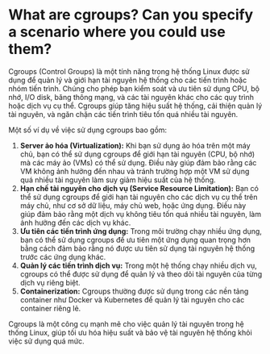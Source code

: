 # What are cgroups? Can you specify a scenario where you could use them?

Cgroups (Control Groups) là một tính năng trong hệ thống Linux được sử dụng để quản lý và giới hạn tài nguyên hệ thống cho các tiến trình hoặc nhóm tiến trình. Chúng cho phép bạn kiểm soát và ưu tiên sử dụng CPU, bộ nhớ, I/O disk, băng thông mạng, và các tài nguyên khác cho các quy trình hoặc dịch vụ cụ thể. Cgroups giúp tăng hiệu suất hệ thống, cải thiện quản lý tài nguyên, và ngăn chặn các tiến trình tiêu tốn quá nhiều tài nguyên.

Một số ví dụ về việc sử dụng cgroups bao gồm:

1. **Server ảo hóa (Virtualization):** Khi bạn sử dụng ảo hóa trên một máy chủ, bạn có thể sử dụng cgroups để giới hạn tài nguyên (CPU, bộ nhớ) mà các máy ảo (VMs) có thể sử dụng. Điều này giúp đảm bảo rằng các VM không ảnh hưởng đến nhau và tránh trường hợp một VM sử dụng quá nhiều tài nguyên làm suy giảm hiệu suất của hệ thống.
2. **Hạn chế tài nguyên cho dịch vụ (Service Resource Limitation):** Bạn có thể sử dụng cgroups để giới hạn tài nguyên cho các dịch vụ cụ thể trên máy chủ, như cơ sở dữ liệu, máy chủ web, hoặc ứng dụng. Điều này giúp đảm bảo rằng một dịch vụ không tiêu tốn quá nhiều tài nguyên, làm ảnh hưởng đến các dịch vụ khác.
3. **Ưu tiên các tiến trình ứng dụng:** Trong môi trường chạy nhiều ứng dụng, bạn có thể sử dụng cgroups để ưu tiên một ứng dụng quan trọng hơn bằng cách đảm bảo rằng nó được ưu tiên sử dụng tài nguyên hệ thống trước các ứng dụng khác.
4. **Quản lý các tiến trình dịch vụ:** Trong một hệ thống chạy nhiều dịch vụ, cgroups có thể được sử dụng để quản lý và theo dõi tài nguyên của từng dịch vụ riêng biệt.
5. **Containerization:** Cgroups thường được sử dụng trong các nền tảng container như Docker và Kubernetes để quản lý tài nguyên cho các container riêng lẻ.

Cgroups là một công cụ mạnh mẽ cho việc quản lý tài nguyên trong hệ thống Linux, giúp tối ưu hóa hiệu suất và bảo vệ tài nguyên hệ thống khỏi việc sử dụng quá mức.
